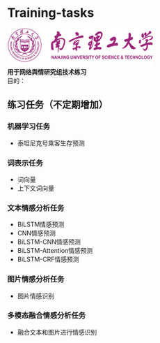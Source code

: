 # Training-tasks
![](image.png)  
**用于网络舆情研究组技术练习**  
目的：
## 练习任务（不定期增加）
### 机器学习任务
* 泰坦尼克号乘客生存预测  
### 词表示任务
* 词向量  
* 上下文词向量
### 文本情感分析任务
* BiLSTM情感预测  
* CNN情感预测    
* BiLSTM-CNN情感预测  
* BiLSTM-Attention情感预测  
* BiLSTM-CRF情感预测
### 图片情感分析任务
* 图片情感识别  
### 多模态融合情感分析任务
* 融合文本和图片进行情感识别

